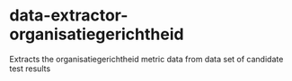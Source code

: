 # data-extractor-organisatiegerichtheid
Extracts the organisatiegerichtheid metric data from data set of candidate test results
